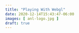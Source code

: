 ```yaml
---
title: "Playing With Webgl"
date: 2020-12-14T15:43:47-06:00
images: [ anl-logo.jpg ]
draft: true
---
```

<div id="webgl-container"></div>
<video id="camera" style="display:none" width="640" height="480" autoplay></video>

<script src="https://cdnjs.cloudflare.com/ajax/libs/three.js/r123/three.min.js" integrity="sha512-Q+IG0h7As6sfqE2t1Xf5IeamNyCXb4EXxGCA9Mlbpv7xtwurVHNdVDbyWeSQ3ulPf2FRlqeu77Ec3SJDdIR63w==" crossorigin="anonymous"></script>

<script>

window.onload = function() {
 runSketch();
};

function animate() {
  requestAnimationFrame(animate);
  render();
  //stats.update();
};

function render() {
  //uniforms.u_time.value = clock.getElapsedTime();
  //uniforms.u_frame.value += 1.0;
  renderer.render(scene, camera);
};

function runSketch() {
  let renderer;
  let scene;
  let video;
  let camera;

  console.log("runSketch");
  init();
  animate();

  function init() {
    scene = new THREE.Scene();
    video = document.getElementById( 'camera' );

    // Initialize the camera
  camera = new THREE.OrthographicCamera(-1, 1, 1, -1, 0, 1);
    const texture = new THREE.VideoTexture( video );

    const geometry = new THREE.PlaneBufferGeometry(2, 2);
    //geometry.scale( 0.1, 0.1, 0.1 );
    const material = new THREE.MeshBasicMaterial( { map: texture } );

    const mesh = new THREE.Mesh( geometry, material );
    scene.add( mesh );

    renderer = new THREE.WebGLRenderer( { antialias: true } );
    renderer.domElement.className="w-100 img-fluid";
    //renderer.setPixelRatio( window.devicePixelRatio );
    //renderer.setSize( window.innerWidth, window.innerHeight );
    document.getElementById("webgl-container").appendChild( renderer.domElement );
/*
    if ( navigator.mediaDevices && navigator.mediaDevices.getUserMedia ) {
      const constraints = { video: { width: 1280, height: 720, facingMode: 'user' } };
      navigator.mediaDevices.getUserMedia( constraints ).then( function ( stream ) {
        // apply the stream to the video element used in the texture
        video.srcObject = stream;
        video.play();
      } ).catch( function ( error ) {
        console.error( 'Unable to access the camera/webcam.', error );
      } );
};*/
  };
function animate() {
  requestAnimationFrame(animate);
  render();
  //stats.update();
 };

 /*
  * Renders the sketch
  */
 function render() {
  //uniforms.u_time.value = clock.getElapsedTime();
  //uniforms.u_frame.value += 1.0;
  renderer.render(scene, camera);
 };
};

// Grab elements, create settings, etc.
var video = document.getElementById('camera');

// Get access to the camera!
if(navigator.mediaDevices && navigator.mediaDevices.getUserMedia) {
    // Not adding `{ audio: true }` since we only want video now
    navigator.mediaDevices.getUserMedia({ video: true }).then(function(stream) {
        //video.src = window.URL.createObjectURL(stream);
        video.srcObject = stream;
        video.play();
    });
}
</script>
